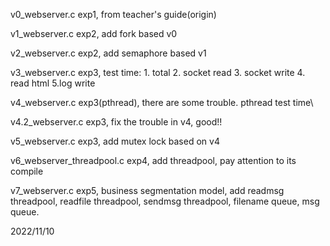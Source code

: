 v0_webserver.c 
  exp1, from teacher's guide(origin)

v1_webserver.c 
  exp2, add fork based v0

v2_webserver.c 
  exp2, add semaphore based v1

v3_webserver.c 
  exp3, test time: 1. total 2. socket read 3. socket write 4. read html 5.log write

v4_webserver.c 
  exp3(pthread), there are some trouble. pthread test time\

v4.2_webserver.c 
  exp3, fix the trouble in v4, good!! 

v5_webserver.c 
  exp3, add mutex lock based on v4

v6_webserver_threadpool.c 
  exp4, add threadpool, pay attention to its compile

v7_webserver.c 
  exp5, business segmentation model, add readmsg threadpool, readfile threadpool, sendmsg threadpool, filename queue, msg queue.

2022/11/10
